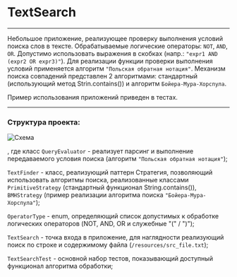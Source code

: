 # TextSearch

---

Небольшое приложение, реализующее проверку выполнения условий поиска слов в тексте. Обрабатываемые логические операторы: `NOT`, `AND`, `OR`. Допустимо использовать выражения в скобках (напр.: `"expr1 AND (expr2 OR expr3)"`). Для реализации функции проверки выполнения условий применяется алгоритм `"Польская обратная нотация"`. Механизм поиска совпадений представлен 2 алгоритмами: стандартный (использующий метод Strin.contains()) и алгоритм `Бойера-Мура-Хорспула`. 

Пример использования приложений приведен в тестах.

---

### Структура проекта:
 ![Схема](http://5.189.96.147/TextSearch_schema.png) 
 
 
 , где класс `QueryEvaluator` - реализует парсинг и выполнение передаваемого условия поиска (алгоритм `"Польская обратная нотация"`);
 
 `TextFinder` - класс, реализующий паттерн Стратегия, позволяющий использовать алгоритмы поиска, реализованные классами `PrimitiveStrategy` (стандартный функционал String.contains()), `BMHStrategy` (пример реализации алгоритма поиска `"Бойера-Мура-Хорспула"`);
 
 `OperatorType` - enum, определяющий список допустимых к обработке логических операторов (NOT, AND, OR и служебные "(" / ")");
 
 `TextSearch` - точка входа в приложение, для наглядности реализующий поиск по строке и содержимому файла (`/resources/src_file.txt`);
 
 `TextSearchTest` - основной набор тестов, показывающий доступный функционал алгоритма обработки;
 
